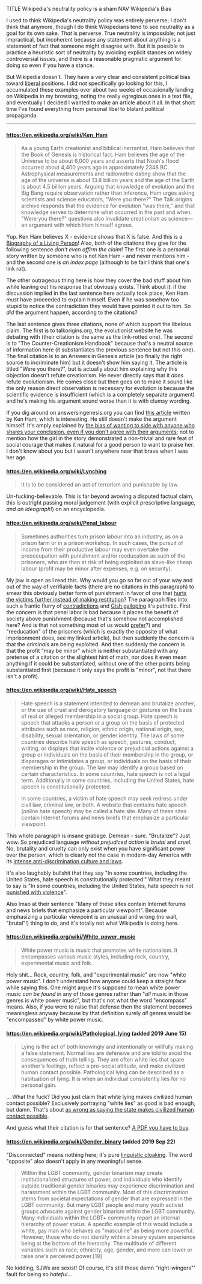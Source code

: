 TITLE Wikipedia's neutrality policy is a sham
NAV Wikipedia's Bias

I used to think Wikipedia's neutrality policy was entirely perverse; I don't think that anymore, though I do think Wikipedians tend to see neutrality as a goal for its own sake. *That* is perverse. True neutrality is impossible; not just impractical, but incoherent because any statement about anything is a statement of fact that someone might disagree with. But it is possible to practice a heuristic sort of neutrality by avoiding explicit stances on widely controversial issues, and there is a reasonable pragmatic argument for doing so even if you have a stance.

But Wikipedia doesn't. They have a very clear and consistent political bias toward [liberal](/argument/left_right) positions. I did *not* specifically go looking for this, I accumulated these examples over about two weeks of occasionally landing on Wikipedia in my browsing, noting the really egregious ones in a text file, and eventually I decided I wanted to make an article about it all. In that short time I've found everything from personal libel to blatant political propaganda.

---

<h4><a rel="nofollow" href="https://en.wikipedia.org/wiki/Ken_Ham">https://en.wikipedia.org/wiki/Ken_Ham</a></h4>

> As a young Earth creationist and biblical inerrantist, Ham believes that the Book of Genesis is historical fact. Ham believes the age of the Universe to be about 6,000 years and asserts that Noah's flood occurred about 4,400 years ago in approximately 2348 BC. Astrophysical measurements and radiometric dating show that the age of the universe is about 13.8 billion years and the age of the Earth is about 4.5 billion years. Arguing that knowledge of evolution and the Big Bang require observation rather than inference, Ham urges asking scientists and science educators, "Were you there?" The Talk.origins archive responds that the evidence for evolution "was there," and that knowledge serves to determine what occurred in the past and when. "Were you there?" questions also invalidate creationism as science—an argument with which Ham himself agrees.

Yup. Ken Ham believes X - evidence *shows* that X is false. And this is a [Biography of a Living Person](https://en.wikipedia.org/wiki/Wikipedia:Biographies_of_living_persons)! Also, both of the citations they give for the following sentence *don't even affirm the claim*! The first one is a personal story written by someone who is not Ken Ham - and never mentions him - and the second one is *an index page* (although to be fair I think that one's link rot).

The other outrageous thing here is how they cover the bad stuff about him while leaving out his response that obviously exists. Think about it: if the discussion implied in the last sentence here actually took place, Ken Ham *must* have proceeded to explain himself. Even if he was somehow too stupid to notice the contradiction they would have pointed it out to him. So *did* the argument happen, according to the citations?

The last sentence gives three citations, none of which support the libelous claim. The first is to talkorigins.org, the evolutionist website he was debating with (their citation is the same as the link-rotted one). The second is to "The Counter-Creationism Handbook" because that's a neutral source of information here (it substantiates the previous sentence but not this one). The final citation is to an Answers in Genesis article (so finally the right source to incriminate him) but it doesn't show him saying it. The article is titled "Were you there?", but is actually about him explaining why this objection doesn't refute creationism. He never directly says that it *does* refute evolutionism. He comes close but then goes on to make it sound like the only reason direct observation is necessary for evolution is because the scientific evidence is insufficient (which is a completely separate argument) and he's making his argument sound worse than it is with clumsy wording.

If you dig around on answersingenesis.org you can find [this article](https://answersingenesis.org/blogs/ken-ham/2011/06/23/nine-year-old-challenges-nasa/) written by Ken Ham, which is interesting. He still doesn't make the argument himself. It's amply explained by [the bias of wanting to side with anyone who shares your conclusion, even if you don't agree with their arguments](https://yourbias.is/belief-bias); not to mention how the girl in the story demonstrated a non-trivial and rare feat of social courage that makes it natural for a good person to want to praise her. I don't know about you but I wasn't anywhere near that brave when I was her age.

<h4><a rel="nofollow" href="https://en.wikipedia.org/wiki/Lynching">https://en.wikipedia.org/wiki/Lynching</a></h4>

> It is to be considered an act of terrorism and punishable by law.

Un-fucking-believable. This is far beyond avowing a disputed factual claim, this is outright passing moral judgement (with explicit prescriptive language, *and an ideograph*!) on an encyclopedia.

<h4><a rel="nofollow" href="https://en.wikipedia.org/wiki/Penal_labour">https://en.wikipedia.org/wiki/Penal_labour</a></h4>

> Sometimes authorities turn prison labour into an industry, as on a prison farm or in a prison workshop. In such cases, the pursuit of income from their productive labour may even overtake the preoccupation with punishment and/or reeducation as such of the prisoners, who are then at risk of being exploited as slave-like cheap labour (profit may be minor after expenses, e.g. on security).

My jaw is open as I read this. Why would you go so far out of your way and out of the way of verifiable facts (there are no citations in this paragraph) to smear this obviously better form of punishment in favor of one that [hurts the victims further instead of making restitution](/protagonism/imprisonment)? The paragraph flies into such a frantic flurry of	[contradictions](https://en.wikipedia.org/wiki/Kettle_logic) and [Gish galloping](https://en.wikipedia.org/wiki/Gish_gallop) it's pathetic. First the concern is that penal labor is bad because it places the benefit of society above punishment (because that's somehow not accomplished here? And is that not something most of us would [prefer](/misc/axiological_retribution)?) and "reeducation" of the prisoners (which is exactly the opposite of what imprisonment does, see my linked article), but then suddenly the concern is that the *criminals* are being exploited. And then suddenly the concern is that the profit "may be minor" which is neither substantiated with any pretense of a citation or the slightest hint of math, nor does it even mean anything if it could be substantiated, without one of the other points being substantiated first (because it only says the profit is "minor", not that there isn't a profit).

<h4><a rel="nofollow" href="https://en.wikipedia.org/wiki/Hate_speech">https://en.wikipedia.org/wiki/Hate_speech</a></h4>

> Hate speech is a statement intended to demean and brutalize another, or the use of cruel and derogatory language or gestures on the basis of real or alleged membership in a social group. Hate speech is speech that attacks a person or a group on the basis of protected attributes such as race, religion, ethnic origin, national origin, sex, disability, sexual orientation, or gender identity. The laws of some countries describe hate speech as speech, gestures, conduct, writing, or displays that incite violence or prejudicial actions against a group or individuals on the basis of their membership in the group, or disparages or intimidates a group, or individuals on the basis of their membership in the group. The law may identify a group based on certain characteristics. In some countries, hate speech is not a legal term. Additionally in some countries, including the United States, hate speech is constitutionally protected.
>
> In some countries, a victim of hate speech may seek redress under civil law, criminal law, or both. A website that contains hate speech (online hate speech) may be called a hate site. Many of these sites contain Internet forums and news briefs that emphasize a particular viewpoint.

This whole paragraph is insane grabage. Demean - sure. "Brutalize"? Just wow. So prejudiced language *without prejudiced action* is *brutal* and *cruel*. No, brutality and cruelty can only exist when you have significant power over the person, which is clearly not the case in modern-day America with its [intense anti-discrimination culture and laws](/protagonism/discrimination).
	
It's also laughably bullshit that they say "In some countries, including the United States, hate speech is constitutionally protected." What they meant to say is "In some countries, including the United States, hate speech is not [punished with violence](/protagonism/enforcement)".

Also lmao at their sentence "Many of these sites contain Internet forums and news briefs that emphasize a particular viewpoint". Because emphasizing a particular viewpoint is an unusual and wrong (no wait, "brutal"!) thing to do, and it's totally not what Wikipedia is doing here.

<h4><a rel="nofollow" href="https://en.wikipedia.org/wiki/White_power_music">https://en.wikipedia.org/wiki/White_power_music</a></h4>

> White power music is music that promotes white nationalism. It encompasses various music styles, including rock, country, experimental music and folk.

Holy shit... Rock, country, folk, and "experimental music" are now "white power music". I don't understand how anyone could keep a straight face while saying this. One might argue it's supposed to mean white power music *can be found* in any of those genres rather than "*all* music in those genres is white power music", but that's not what the word "encompass" means. Also, if you were to raise that defense then the statement becomes meaningless anyway because by that definition surely *all* genres would be "encompassed" by white power music.

<h4><a rel="nofollow" href="https://en.wikipedia.org/wiki/Pathological_lying">https://en.wikipedia.org/wiki/Pathological_lying</a> (added 2019 June 15)</h4>

> Lying is the act of both knowingly and intentionally or willfully making a false statement. Normal lies are defensive and are told to avoid the consequences of truth telling. They are often white lies that spare another's feelings, reflect a pro-social attitude, and make civilized human contact possible. Pathological lying can be described as a habituation of lying. It is when an individual consistently lies for no personal gain.

... What the fuck? Did you just claim that white lying makes civilized human contact possible? Exclusively portraying "white lies" as good is bad enough, but damn. That's about [as wrong as saying the state makes civilized human contact possible](/protagonism/anarchism).

And guess what their citation is for that sentence? <a rel="nofollow" href="https://onlinelibrary.wiley.com/doi/pdf/10.1111/j.1600-0447.1988.tb05068.x">A PDF you have to buy</a>.

<h4><a rel="nofollow" href="https://en.wikipedia.org/wiki/Gender_binary">https://en.wikipedia.org/wiki/Gender_binary</a> (added 2019 Sep 22)</h4>

"Disconnected" means nothing here; it's pure [linguistic cloaking](/argument/dirty_tactics). The word "opposite" also doesn't apply in any meaningful sense.

> Within the LGBT community, gender binarism may create institutionalized structures of power, and individuals who identify outside traditional gender binaries may experience discrimination and harassment within the LGBT community.	Most of this discrimination stems from societal expectations of gender that are expressed in the LGBT community. But many LGBT people and many youth activist groups advocate against gender binarism within the LGBT community. Many individuals within the LGBT+ community report an internal hierarchy of power status. A specific example of this would include a white, gay man who behaves as "masculine" as being more powerful. However, those who do not identify within a binary system experience being at the bottom of the hierarchy. The multitude of different variables such as race, ethnicity, age, gender, and more can lower or raise one's perceived power.[19]

No kidding, SJWs are sexist! Of course, it's still those damn "right-wingers"' fault for being so *hateful*...
